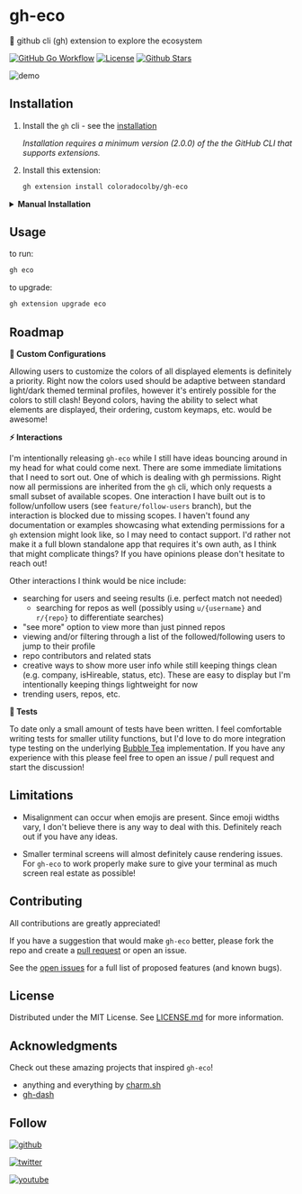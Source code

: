# gh-eco

🦎 github cli (gh) extension to explore the ecosystem

[![GitHub Go
Workflow](https://github.com/coloradocolby/gh-eco/actions/workflows/ci.yml/badge.svg)](https://github.com/coloradocolby/gh-eco/actions/workflows/ci.yml)
[![License](https://img.shields.io/badge/License-MIT-default.svg)](./LICENSE.md) [![Github
Stars](https://img.shields.io/github/stars/coloradocolby/gh-eco)](https://github.com/coloradocolby/gh-eco/stargazers)

![demo](./assets/demo.gif)

## Installation

1. Install the `gh` cli - see the [installation](https://github.com/cli/cli#installation)

   _Installation requires a minimum version (2.0.0) of the the GitHub CLI that supports extensions._

2. Install this extension:

   ```sh
   gh extension install coloradocolby/gh-eco
   ```

<details>
   <summary><strong>Manual Installation</strong></summary>

> If you want to install this extension manually, follow these steps:

1. clone the repo

   ```sh
   # git
   git clone https://github.com/coloradocolby/gh-eco

   # GitHub CLI
   gh repo clone coloradocolby/gh-eco
   ```

2. `cd` into it

   ```sh
   cd gh-eco
   ```

3. build it

   ```sh
   gh build
   ```

4. install it locally
   ```sh
   gh extension install .
   ```
   </details>

## Usage

to run:

```sh
gh eco
```

to upgrade:

```sh
gh extension upgrade eco
```

## Roadmap

**🎨 Custom Configurations**

Allowing users to customize the colors of all displayed elements is definitely a priority. Right now
the colors used should be adaptive between standard light/dark themed terminal profiles, however
it's entirely possible for the colors to still clash! Beyond colors, having the ability to select
what elements are displayed, their ordering, custom keymaps, etc. would be awesome!

**⚡️ Interactions**

I'm intentionally releasing `gh-eco` while I still have ideas bouncing around in my head for what
could come next. There are some immediate limitations that I need to sort out. One of which is
dealing with gh permissions. Right now all permissions are inherited from the `gh` cli, which only
requests a small subset of available scopes. One interaction I have built out is to follow/unfollow
users (see `feature/follow-users` branch), but the interaction is blocked due to missing scopes. I
haven't found any documentation or examples showcasing what extending permissions for a `gh`
extension might look like, so I may need to contact support. I'd rather not make it a full blown
standalone app that requires it's own auth, as I think that might complicate things? If you have
opinions please don't hesitate to reach out!

Other interactions I think would be nice include:

- searching for users and seeing results (i.e. perfect match not needed)
  - searching for repos as well (possibly using `u/{username}` and `r/{repo}` to differentiate
    searches)
- "see more" option to view more than just pinned repos
- viewing and/or filtering through a list of the followed/following users to jump to their profile
- repo contributors and related stats
- creative ways to show more user info while still keeping things clean (e.g. company, isHireable,
  status, etc). These are easy to display but I'm intentionally keeping things lightweight for now
- trending users, repos, etc.

**🧪 Tests**

To date only a small amount of tests have been written. I feel comfortable writing tests for smaller
utility functions, but I'd love to do more integration type testing on the underlying [Bubble
Tea](https://github.com/charmbracelet/bubbletea) implementation. If you have any experience with
this please feel free to open an issue / pull request and start the discussion!

## Limitations

- Misalignment can occur when emojis are present. Since emoji widths vary, I don't believe there is
  any way to deal with this. Definitely reach out if you have any ideas.

- Smaller terminal screens will almost definitely cause rendering issues. For `gh-eco` to work
  properly make sure to give your terminal as much screen real estate as possible!

## Contributing

All contributions are greatly appreciated!

If you have a suggestion that would make `gh-eco` better, please fork the repo and create a [pull
request](https://github.com/coloradocolby/gh-eco/pulls) or open an issue.

See the [open issues](https://github.com/coloradocolby/gh-eco/issues) for a full list of proposed
features (and known bugs).

## License

Distributed under the MIT License. See [LICENSE.md](./LICENSE.md) for more information.

## Acknowledgments

Check out these amazing projects that inspired `gh-eco`!

- anything and everything by [charm.sh](https://charm.sh/)
- [gh-dash](https://github.com/dlvhdr/gh-dash)

## Follow

[![github](https://img.shields.io/github/followers/coloradocolby?style=social)](https://github.com/coloradocolby)

[![twitter](https://img.shields.io/twitter/follow/coloradocolby?color=white&style=social)](https://twitter.com/coloradocolby)

[![youtube](https://img.shields.io/youtube/channel/subscribers/UCEDfokz6igeN4bX7Whq49-g?style=social)](https://youtube.com/user/coloradocolby)
